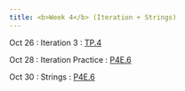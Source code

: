 ```yaml
---
title: <b>Week 4</b> (Iteration + Strings)
---
```


Oct 26
: Iteration 3
  : [TP.4](#)

Oct 28
: Iteration Practice
  : [P4E.6](#)

Oct 30
: Strings
  : [P4E.6](#)
